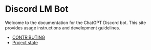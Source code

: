 <!-- File purpose: Documentation homepage. -->
# Discord LM Bot

Welcome to the documentation for the ChatGPT Discord bot.
This site provides usage instructions and development guidelines.

- [CONTRIBUTING](https://github.com/flimedime0/discord-lm-app/blob/main/CONTRIBUTING.md)
- [Project state](https://github.com/flimedime0/discord-lm-app/blob/main/PROJECT_STATE.md)
